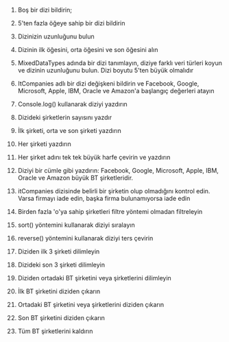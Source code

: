 1. Boş bir dizi bildirin;

2. 5'ten fazla öğeye sahip bir dizi bildirin

3. Dizinizin uzunluğunu bulun

4. Dizinin ilk öğesini, orta öğesini ve son öğesini alın

5. MixedDataTypes adında bir dizi tanımlayın, diziye farklı veri türleri koyun ve dizinin uzunluğunu bulun. Dizi boyutu 5'ten büyük olmalıdır

6. ItCompanies adlı bir dizi değişkeni bildirin ve Facebook, Google, Microsoft, Apple, IBM, Oracle ve Amazon'a başlangıç değerleri atayın

7. Console.log() kullanarak diziyi yazdırın

8. Dizideki şirketlerin sayısını yazdır

9. İlk şirketi, orta ve son şirketi yazdırın

10. Her şirketi yazdırın

11. Her şirket adını tek tek büyük harfe çevirin ve yazdırın

12. Diziyi bir cümle gibi yazdırın: Facebook, Google, Microsoft, Apple, IBM, Oracle ve Amazon büyük BT şirketleridir.

13. itCompanies dizisinde belirli bir şirketin olup olmadığını kontrol edin. Varsa firmayı iade edin, başka firma bulunamıyorsa iade edin

14. Birden fazla 'o'ya sahip şirketleri filtre yöntemi olmadan filtreleyin

15. sort() yöntemini kullanarak diziyi sıralayın

16. reverse() yöntemini kullanarak diziyi ters çevirin

17. Diziden ilk 3 şirketi dilimleyin

18. Dizideki son 3 şirketi dilimleyin

19. Diziden ortadaki BT şirketini veya şirketlerini dilimleyin

20. İlk BT şirketini diziden çıkarın

21. Ortadaki BT şirketini veya şirketlerini diziden çıkarın

22. Son BT şirketini diziden çıkarın

23. Tüm BT şirketlerini kaldırın
